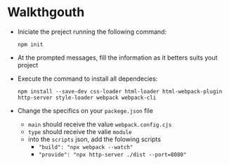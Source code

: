 # Walkthgouth
  - Iniciate the preject running the following command:

    ```npm init```
  
  - At the prompted messages, fill the information as it betters suits yout project

  - Execute the command to install all dependecies:
    
    ```npm install --save-dev css-loader html-loader html-webpack-plugin http-server style-loader webpack webpack-cli```
  
  - Change the specifics on your `packege.json` file

    - `main` should receive the value `webpack.config.cjs`
    - `type` should receive the valie `module`
    - into the `scripts` json, add the folowing scripts
      - `"build": "npx webpack --watch"`
      - `"provide": "npx http-server ./dist --port=8080"`